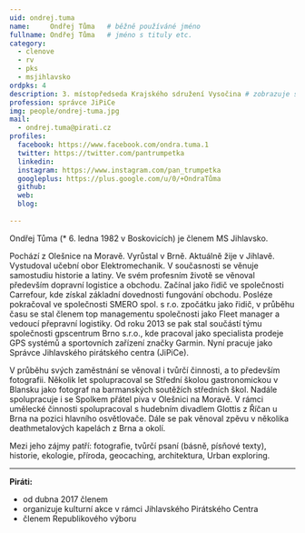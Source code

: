 ```yaml
---
uid: ondrej.tuma
name:     Ondřej Tůma  	# běžně používáné jméno
fullname: Ondřej Tůma  	# jméno s tituly etc.
category:
  - clenove
  - rv
  - pks
  - msjihlavsko
ordpks: 4
description: 3. místopředseda Krajského sdružení Vysočina # zobrazuje se v lide
profession: správce JiPiCe
img: people/ondrej-tuma.jpg
mail:
  - ondrej.tuma@pirati.cz
profiles:
  facebook: https://www.facebook.com/ondra.tuma.1 
  twitter: https://twitter.com/pantrumpetka  
  linkedin:   
  instagram: https://www.instagram.com/pan_trumpetka  
  googleplus: https://plus.google.com/u/0/+OndraTůma
  github: 
  web: 
  blog: 
  
---
```


Ondřej Tůma (* 6. ledna 1982 v Boskovicích) je členem MS Jihlavsko.

Pochází z Olešnice na Moravě. Vyrůstal v Brně. Aktuálně žije v Jihlavě. Vystudoval učební obor 
Elektromechanik. V současnosti se věnuje samostudiu historie a latiny. Ve svém profesním životě se 
věnoval především dopravní logistice a obchodu. Začínal jako řidič ve společnosti Carrefour, kde získal 
základní dovednosti fungování obchodu. Posléze pokračoval ve společnosti SMERO spol. s r.o. zpočátku 
jako řidič, v průběhu času se stal členem top managementu společnosti jako Fleet manager a vedoucí 
přepravní logistiky. Od roku 2013 se pak stal součástí týmu společnosti gpscentrum Brno s.r.o., kde 
pracoval jako specialista prodeje GPS systémů a sportovních zařízení značky Garmin. Nyní pracuje jako 
Správce Jihlavského pirátského centra (JiPiCe).

V průběhu svých zaměstnání se věnoval i tvůrčí činnosti, a to především fotografii. Několik let 
spolupracoval se Střední školou gastronomickou v Blansku jako fotograf na barmanských soutěžích 
středních škol. Nadále spolupracuje i se Spolkem přátel piva v Olešnici na Moravě. V rámci umělecké 
činnosti spolupracoval s hudebním divadlem Glottis z Říčan u Brna na pozici hlavního osvětlovače. Dále se 
pak věnoval zpěvu v několika deathmetalových kapelách z Brna a okolí.

Mezi jeho zájmy patří: fotografie, tvůrčí psaní (básně, písňové texty), historie, ekologie, příroda, geocaching, architektura, Urban exploring.

---

**Piráti:**
* od dubna 2017 členem
* organizuje kulturní akce v rámci Jihlavského Pirátského Centra
* členem Republikového výboru

